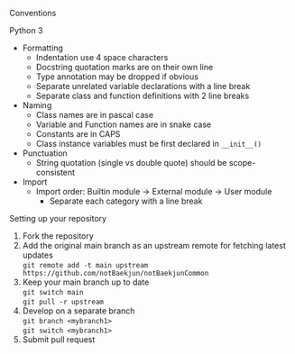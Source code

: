 Conventions

Python 3
- Formatting
    - Indentation use 4 space characters
    - Docstring quotation marks are on their own line
    - Type annotation may be dropped if obvious
    - Separate unrelated variable declarations with a line break
    - Separate class and function definitions with 2 line breaks
- Naming
    - Class names are in pascal case
    - Variable and Function names are in snake case
    - Constants are in CAPS
    - Class instance variables must be first declared in `__init__()`
- Punctuation
    - String quotation (single vs double quote) should be scope-consistent
- Import
    - Import order: Builtin module -> External module -> User module
        - Separate each category with a line break

Setting up your repository
1) Fork the repository
2) Add the original main branch as an upstream remote for fetching latest updates  
    `git remote add -t main upstream https://github.com/notBaekjun/notBaekjunCommon`
3) Keep your main branch up to date  
    `git switch main`  
    `git pull -r upstream`
4) Develop on a separate branch  
    `git branch <mybranch1>`  
    `git switch <mybranch1>`
5) Submit pull request